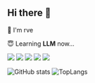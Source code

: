 ## Hi there 👋

👋 I'm rve 

😇 Learning **LLM** now... 

[![](https://img.shields.io/badge/-C++-008e74?style=flat-square&logo=C%2B%2B&logoColor=white)](https://en.cppreference.com/w/)
[![](https://img.shields.io/badge/-Python-3e74a2?style=flat-square&logo=Python&logoColor=white)](https://www.python.org/)
[![](https://img.shields.io/badge/-Markdown-7967c3?style=flat-square&logo=Markdown&logoColor=white)]()
[![](https://img.shields.io/badge/IDE-Visual%20Studio%20Code-blue?style=flat-square&logo=visual-studio-code&logoColor=ffffff)](https://code.visualstudio.com/)
[![](https://img.shields.io/badge/Editor-Vim-019733?style=flat-square&logo=vim&logoColor=ffffff)](https://www.vim.org/)

![GitHub stats](https://github-readme-stats.vercel.app/api?username=rve&theme=dracula&include_all_commits=true&hide=contribs&show_icons=true)
![TopLangs](https://github-readme-stats.vercel.app/api/top-langs?username=rve&layout=compact&show_icons=true&theme=dracula) 

<!--
**rve/rve** is a ✨ _special_ ✨ repository because its `README.md` (this file) appears on your GitHub profile.

Here are some ideas to get you started:

- 🔭 I’m currently working on ...
- 🌱 I’m currently learning ...
- 👯 I’m looking to collaborate on ...
- 🤔 I’m looking for help with ...
- 💬 Ask me about ...
- 📫 How to reach me: ...
- 😄 Pronouns: ...
- ⚡ Fun fact: ...
-->

